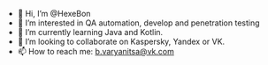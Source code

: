 - 👋 Hi, I’m @HexeBon
- 👀 I’m interested in QA automation, develop and penetration testing
- 🌱 I’m currently learning Java and Kotlin.
- 💞️ I’m looking to collaborate on Kaspersky, Yandex or VK.
- 📫 How to reach me: b.varyanitsa@vk.com

<!---
HexeBon/HexeBon is a ✨ special ✨ repository because its `README.md` (this file) appears on your GitHub profile.
You can click the Preview link to take a look at your changes.
--->
